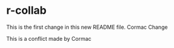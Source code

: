 # r-collab

This is the first change in this new README file. 
Cormac Change

This is a conflict made by Cormac